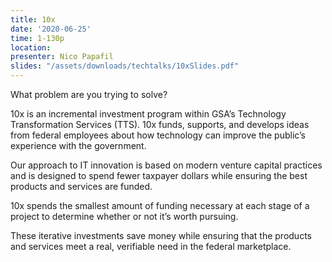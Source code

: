 ```yaml
---
title: 10x
date: '2020-06-25'
time: 1-130p
location:
presenter: Nico Papafil
slides: "/assets/downloads/techtalks/10xSlides.pdf"
---
```


What problem are you trying to solve?

10x is an incremental investment program within GSA’s Technology Transformation Services (TTS). 10x funds, supports, and develops ideas from federal employees about how technology can improve the public’s experience with the government.

Our approach to IT innovation is based on modern venture capital practices and is designed to spend fewer taxpayer dollars while ensuring the best products and services are funded.

10x spends the smallest amount of funding necessary at each stage of a project to determine whether or not it’s worth pursuing.

These iterative investments save money while ensuring that the products and services meet a real, verifiable need in the federal marketplace.

